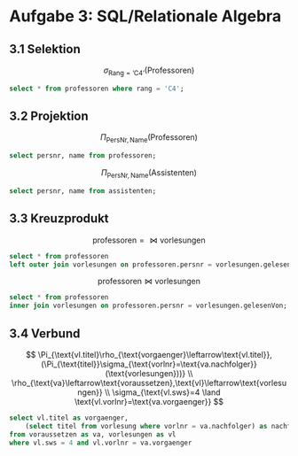 # Aufgabe 3: SQL/Relationale Algebra

## 3.1 Selektion

$$\sigma_{\text{Rang}=\text{'C4'}}(\text{Professoren})$$

```sql
select * from professoren where rang = 'C4';
```

## 3.2 Projektion

$$\Pi_{\text{PersNr},\text{Name}}(\text{Professoren})$$

```sql
select persnr, name from professoren;
```

$$\Pi_{\text{PersNr},\text{Name}}(\text{Assistenten})$$

```sql
select persnr, name from assistenten;
```

## 3.3 Kreuzprodukt

$$\text{professoren} =\bowtie \text{vorlesungen}$$

```sql
select * from professoren
left outer join vorlesungen on professoren.persnr = vorlesungen.gelesenVon;
```

$$\text{professoren} \bowtie \text{vorlesungen}$$

```sql
select * from professoren
inner join vorlesungen on professoren.persnr = vorlesungen.gelesenVon;
```

## 3.4 Verbund

$$
\Pi_{\text{vl.titel}\rho_{\text{vorgaenger}\leftarrow\text{vl.titel}},(\Pi_{\text{titel}}\sigma_{\text{vorlnr}=\text{va.nachfolger}}(\text{vorlesungen}))} \\
\rho_{\text{va}\leftarrow\text{voraussetzen},\text{vl}\leftarrow\text{vorlesungen}} \\
\sigma_{\text{vl.sws}=4 \land \text{vl.vorlnr}=\text{va.vorgaenger}}
$$

```sql
select vl.titel as vorgaenger,
    (select titel from vorlesung where vorlnr = va.nachfolger) as nachfolger
from voraussetzen as va, vorlesungen as vl
where vl.sws = 4 and vl.vorlnr = va.vorgaenger
```
